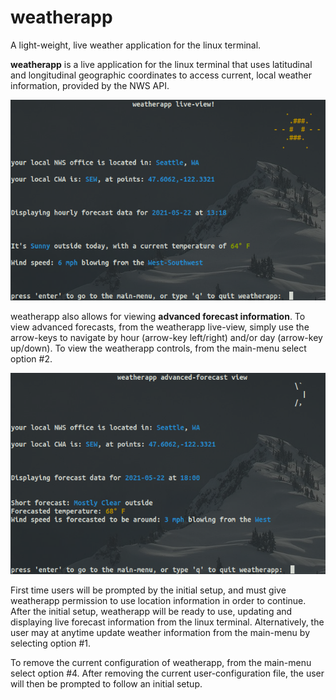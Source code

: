 # weatherapp
A light-weight, live weather application for the linux terminal.

<b>weatherapp</b> is a live application for the linux terminal that uses latitudinal and longitudinal geographic 
coordinates to access current, local weather information, provided by the NWS API. 


![weatherapp live-view](https://github.com/BenjaminVC/weatherapp/blob/main/wthapplive.png?raw=true)


weatherapp also allows for viewing <b>advanced forecast information</b>. 
To view advanced forecasts, from the weatherapp live-view, simply use the arrow-keys to navigate by hour (arrow-key left/right) and/or day (arrow-key up/down).
To view the weatherapp controls, from the main-menu select option #2.  


![weatherapp advanced-forecast view](https://github.com/BenjaminVC/weatherapp/blob/main/wthappadv.png?raw=true)


First time users will be prompted by the initial setup, and must give weatherapp permission to use location information in order to continue.  
After the initial setup, weatherapp will be ready to use, updating and displaying live forecast information from the linux terminal. 
Alternatively, the user may at anytime update weather information from the main-menu by selecting option #1.

To remove the current configuration of weatherapp, from the main-menu select option #4.  After removing the current user-configuration file, 
the user will then be prompted to follow an initial setup.
